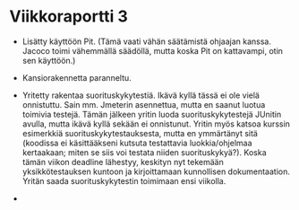 # Viikkoraportti 3

* Lisätty käyttöön Pit. (Tämä vaati vähän säätämistä ohjaajan kanssa. Jacoco toimi vähemmällä säädöllä, mutta koska Pit on kattavampi, otin sen käyttöön.)

* Kansiorakennetta paranneltu.

* Yritetty rakentaa suorituskykytestiä. Ikävä kyllä tässä ei ole vielä onnistuttu. Sain mm. Jmeterin asennettua, mutta en saanut luotua toimivia testejä. Tämän jälkeen yritin luoda suorituskykytestejä JUnitin avulla, mutta ikävä kyllä sekään ei onnistunut. Yritin myös katsoa kurssin esimerkkiä suorituskykytestauksesta, mutta en ymmärtänyt sitä (koodissa ei käsittääkseni kutsuta testattavia luokkia/ohjelmaa kertaakaan; miten se siis voi testata niiden suorituskykyä?). Koska tämän viikon deadline lähestyy, keskityn nyt tekemään yksikkötestauksen kuntoon ja kirjoittamaan kunnollisen dokumentaation. Yritän saada suorituskykytestin toimimaan ensi viikolla.

* 